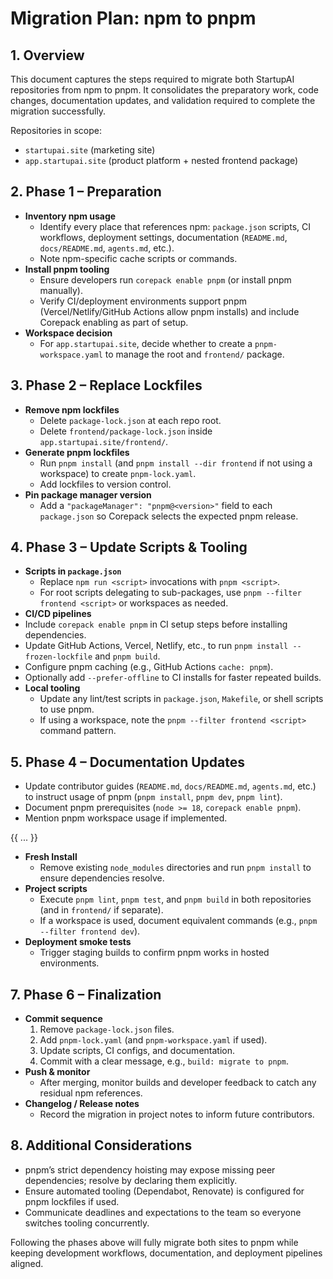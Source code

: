 # Migration Plan: npm to pnpm

## 1. Overview

This document captures the steps required to migrate both StartupAI repositories from npm to pnpm. It consolidates the preparatory work, code changes, documentation updates, and validation required to complete the migration successfully.

Repositories in scope:
- `startupai.site` (marketing site)
- `app.startupai.site` (product platform + nested frontend package)

## 2. Phase 1 – Preparation

- **Inventory npm usage**
  - Identify every place that references npm: `package.json` scripts, CI workflows, deployment settings, documentation (`README.md`, `docs/README.md`, `agents.md`, etc.).
  - Note npm-specific cache scripts or commands.
- **Install pnpm tooling**
  - Ensure developers run `corepack enable pnpm` (or install pnpm manually).
  - Verify CI/deployment environments support pnpm (Vercel/Netlify/GitHub Actions allow pnpm installs) and include Corepack enabling as part of setup.
- **Workspace decision**
  - For `app.startupai.site`, decide whether to create a `pnpm-workspace.yaml` to manage the root and `frontend/` package.

## 3. Phase 2 – Replace Lockfiles

- **Remove npm lockfiles**
  - Delete `package-lock.json` at each repo root.
  - Delete `frontend/package-lock.json` inside `app.startupai.site/frontend/`.
- **Generate pnpm lockfiles**
  - Run `pnpm install` (and `pnpm install --dir frontend` if not using a workspace) to create `pnpm-lock.yaml`.
  - Add lockfiles to version control.
- **Pin package manager version**
  - Add a `"packageManager": "pnpm@<version>"` field to each `package.json` so Corepack selects the expected pnpm release.

## 4. Phase 3 – Update Scripts & Tooling

- **Scripts in `package.json`**
  - Replace `npm run <script>` invocations with `pnpm <script>`.
  - For root scripts delegating to sub-packages, use `pnpm --filter frontend <script>` or workspaces as needed.
 - **CI/CD pipelines**
  - Include `corepack enable pnpm` in CI setup steps before installing dependencies.
  - Update GitHub Actions, Vercel, Netlify, etc., to run `pnpm install --frozen-lockfile` and `pnpm build`.
  - Configure pnpm caching (e.g., GitHub Actions `cache: pnpm`).
  - Optionally add `--prefer-offline` to CI installs for faster repeated builds.
- **Local tooling**
  - Update any lint/test scripts in `package.json`, `Makefile`, or shell scripts to use pnpm.
  - If using a workspace, note the `pnpm --filter frontend <script>` command pattern.

## 5. Phase 4 – **Documentation Updates**

- Update contributor guides (`README.md`, `docs/README.md`, `agents.md`, etc.) to instruct usage of pnpm (`pnpm install`, `pnpm dev`, `pnpm lint`).
- Document pnpm prerequisites (`node >= 18`, `corepack enable pnpm`).
- Mention pnpm workspace usage if implemented.

{{ ... }}

- **Fresh Install**
  - Remove existing `node_modules` directories and run `pnpm install` to ensure dependencies resolve.
- **Project scripts**
  - Execute `pnpm lint`, `pnpm test`, and `pnpm build` in both repositories (and in `frontend/` if separate).
  - If a workspace is used, document equivalent commands (e.g., `pnpm --filter frontend dev`).
- **Deployment smoke tests**
  - Trigger staging builds to confirm pnpm works in hosted environments.

## 7. Phase 6 – Finalization

- **Commit sequence**
  1. Remove `package-lock.json` files.
  2. Add `pnpm-lock.yaml` (and `pnpm-workspace.yaml` if used).
  3. Update scripts, CI configs, and documentation.
  4. Commit with a clear message, e.g., `build: migrate to pnpm`.
- **Push & monitor**
  - After merging, monitor builds and developer feedback to catch any residual npm references.
- **Changelog / Release notes**
  - Record the migration in project notes to inform future contributors.

## 8. Additional Considerations

- pnpm’s strict dependency hoisting may expose missing peer dependencies; resolve by declaring them explicitly.
- Ensure automated tooling (Dependabot, Renovate) is configured for pnpm lockfiles if used.
- Communicate deadlines and expectations to the team so everyone switches tooling concurrently.

Following the phases above will fully migrate both sites to pnpm while keeping development workflows, documentation, and deployment pipelines aligned.
